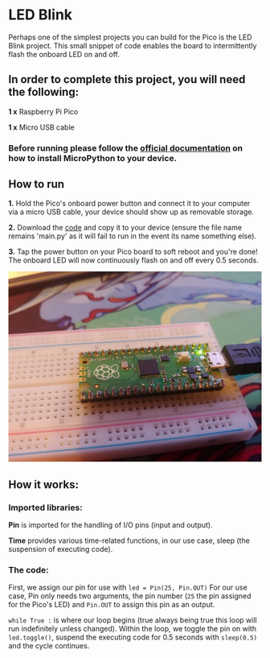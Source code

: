 # LED Blink

Perhaps one of the simplest projects you can build for the Pico is the LED Blink project. This small snippet of code enables the board to intermittently flash the onboard LED on and off.

## In order to complete this project, you will need the following: 
**1 x** Raspberry Pi Pico

**1 x** Micro USB cable

### Before running please follow the [official documentation](https://www.raspberrypi.org/documentation/pico/getting-started/) on how to install MicroPython to your device. 

## How to run
**1.** Hold the Pico's onboard power button and connect it to your computer via a micro USB cable, your device should show up as removable storage. 

**2.** Download the <a id="raw-url" href="https://github.com/Steven-Klavins/Pico-Experimentation/blob/main/LED%20Blink/main.py">code</a> and copy it to your device (ensure the file name remains 'main.py' as it will fail to run in the event its name something else).

**3.** Tap the power button on your Pico board to soft reboot and you're done! The onboard LED will now continuously flash on and off every 0.5 seconds.

<p align="center">
<img src="project_image.jpg" alt="drawing" width="600"/>
</p>

## How it works:

### Imported libraries:

**Pin** is imported for the handling of I/O pins (input and output).

**Time** provides various time-related functions, in our use case, sleep (the suspension of executing code).

### The code:

First, we assign our pin for use with `led = Pin(25, Pin.OUT)` For our use case, Pin only needs two arguments, the pin number (`25` the pin assigned for the Pico's LED) and `Pin.OUT` to assign this pin as an output.

`while True :` is where our loop begins (true always being true this loop will run indefinitely unless changed). Within the loop, we toggle the pin on with `led.toggle()`, suspend the executing code for 0.5 seconds with `sleep(0.5)` and the cycle continues. 

